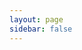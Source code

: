 ```yaml
---
layout: page
sidebar: false
---
```


<script lang='ts' setup>
import {
  VPTeamPage,
  VPTeamPageTitle,
  VPTeamMembers,
  VPTeamPageSection
} from 'vitepress/theme'

const nuc1ear = [
  {
    avatar: 'https://avatars.githubusercontent.com/u/42170621?v=4',
    name: 'mick0960',
    title: 'Captain',
    org: 'NuC1ear',
    orgLink: '#',
    desc: 'PWN&RE',
    links: [
      { icon: 'github', link: 'https://github.com/mick0960' },
    ]
  },{
    avatar: 'https://avatars.githubusercontent.com/u/159122190?v=4',
    name: 'Big K',
    title: 'Member',
    org: 'NuC1ear',
    orgLink: '#',
    desc: 'WEB',
    links: [
      { icon: 'github', link: 'https://github.com/Syzygy-K' },
    ]
  },{
    avatar: '/avatars/rt.jpg',
    name: '冗談',
    title: 'Member',
    org: 'NuC1ear',
    orgLink: '#',
    desc: 'WEB',
    links: [
      {icon: {svg:'<svg xmlns="http://www.w3.org/2000/svg" width="128" height="128" viewBox="0 0 20 20"><path fill="currentColor" d="M18.496 13.607c-.134-1.931-1.372-3.55-2.088-4.387c.1-.243.341-1.653-.593-2.615q.003-.035.002-.068C15.817 2.743 13.237.012 10 0C6.763.013 4.183 2.743 4.183 6.537q0 .035.002.068c-.934.962-.692 2.372-.593 2.615c-.715.837-1.953 2.456-2.088 4.387c-.024.508.051 1.248.288 1.577c.289.4 1.081-.081 1.648-1.362c.158.594.521 1.5 1.345 2.649c-1.378.33-1.771 1.752-1.307 2.53c.327.548 1.075.999 2.365.999c2.296 0 3.31-.645 3.763-1.095q.138-.147.394-.146q.256-.001.394.146c.453.45 1.467 1.095 3.762 1.095c1.29 0 2.039-.45 2.366-.999c.464-.778.07-2.2-1.307-2.53c.824-1.15 1.188-2.055 1.345-2.649c.567 1.281 1.36 1.763 1.648 1.362c.237-.33.312-1.07.288-1.577"/></svg>'},link:'https://qm.qq.com/q/WTvIng9AcM'}
    ]
  },{
    avatar: '/avatars/xx.jpg',
    name: '星',
    title: 'Member',
    org: 'NuC1ear',
    orgLink: '#',
    desc: 'MISC&CRYPTO',
    links: [
      {icon: {svg:'<svg xmlns="http://www.w3.org/2000/svg" width="128" height="128" viewBox="0 0 20 20"><path fill="currentColor" d="M18.496 13.607c-.134-1.931-1.372-3.55-2.088-4.387c.1-.243.341-1.653-.593-2.615q.003-.035.002-.068C15.817 2.743 13.237.012 10 0C6.763.013 4.183 2.743 4.183 6.537q0 .035.002.068c-.934.962-.692 2.372-.593 2.615c-.715.837-1.953 2.456-2.088 4.387c-.024.508.051 1.248.288 1.577c.289.4 1.081-.081 1.648-1.362c.158.594.521 1.5 1.345 2.649c-1.378.33-1.771 1.752-1.307 2.53c.327.548 1.075.999 2.365.999c2.296 0 3.31-.645 3.763-1.095q.138-.147.394-.146q.256-.001.394.146c.453.45 1.467 1.095 3.762 1.095c1.29 0 2.039-.45 2.366-.999c.464-.778.07-2.2-1.307-2.53c.824-1.15 1.188-2.055 1.345-2.649c.567 1.281 1.36 1.763 1.648 1.362c.237-.33.312-1.07.288-1.577"/></svg>'},link:'https://qm.qq.com/q/9H4jwWDZD2'}
    ]
  }
]

const at0mic = []
</script>

<VPTeamPage>
  <VPTeamPageTitle>
    <template #title>
      NuC1ear&At0mic
    </template>
    <template #lead>
      NuC1ear&At0mic是来自
      <b style="color:#79ece1;">
      <a href="https://www.ecut.edu.cn" target="_blank">东华理工大学</a>软件学院
      </b>
      的一支联合战队，队员们皆为网络安全爱好者
      <br/>
      <el-link class='joinus' href='https://qm.qq.com/q/ba8mgXvCa4' target='_blank'><el-icon><Promotion /></el-icon>加入我们</el-link>
    </template>
  </VPTeamPageTitle>
  <VPTeamPageSection>
    <template #title>NuC1ear战队</template>
    <template #lead>N&A Team主队</template>
    <template #members>
      <VPTeamPageTitle>
        <template #lead>
          现役成员
        </template>
      </VPTeamPageTitle>
      <VPTeamMembers :members="nuc1ear" />
    </template>
  </VPTeamPageSection>
  <VPTeamPageSection>
    <template #title>At0mic战队</template>
    <template #lead>N&A Team子队</template>
    <template #members>
      <VPTeamPageTitle>
        <template #lead>
          现役成员
        </template>
      </VPTeamPageTitle>
      <VPTeamMembers :members="at0mic" />
    </template>
  </VPTeamPageSection>
</VPTeamPage>

<style scoped>
  .members .VPTeamPageTitle {
    margin-top: -90px;
  }

  .members .VPTeamPageTitle .lead{
    color: white;
  }

  .el-link.el-link--default.is-underline.joinus{
    margin-top : 30px;
    color:#8ca6da;
    font-size:20px;
  }
</style>
